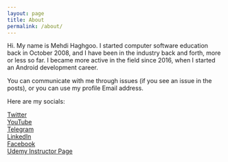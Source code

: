 ```yaml
---
layout: page
title: About
permalink: /about/
---
```


Hi. My name is Mehdi Haghgoo. I started computer software education back in October 2008, and 
I have been in the industry back and forth, more or less so far. I became more active in the field
since 2016, when I started an Android development career.

You can communicate with me through issues (if you see an issue in the posts),
or you can use my profile Email address.

Here are my socials: 

[Twitter](https://twitter.com/IAmMehdiHaghgoo)  
[YouTube](https://youtube.com/MehdiHaghgoo)  
[Telegram](https://t.me/codewithmehdi)  
[LinkedIn](https://www.linkedin.com/in/mehdi-haghgoo-68576252)  
[Facebook](https://www.facebook.com/codewithmehdi)  
[Udemy Instructor Page](https://www.udemy.com/user/mehdi-haghgoo)
